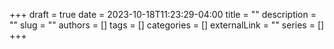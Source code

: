 +++ 
draft = true
date = 2023-10-18T11:23:29-04:00
title = ""
description = ""
slug = ""
authors = []
tags = []
categories = []
externalLink = ""
series = []
+++
